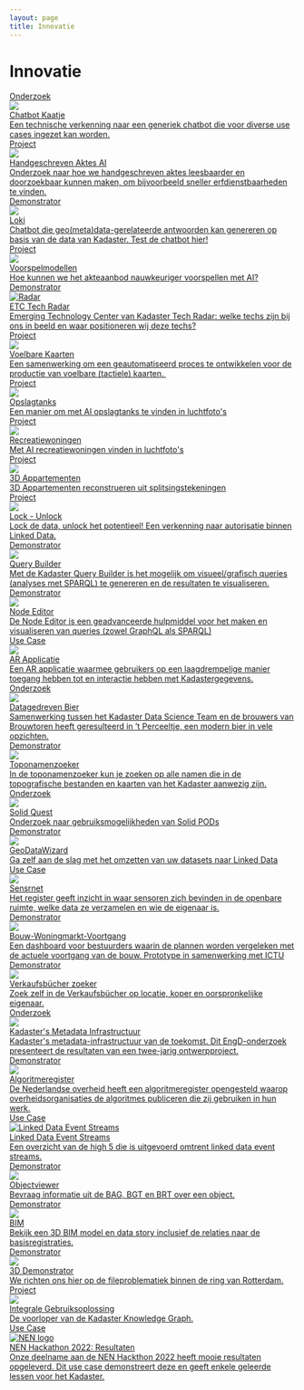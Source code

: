 ```yaml
---
layout: page
title: Innovatie
---
```


# Innovatie

<div class="cards-wrapper">
    
  <a href="/innovatie/chatbotkaatje/kaatje">
    <div class="card">
      <div class="card-type">Onderzoek</div>
      <img class="card-image" src="/innovatie/chatbotkaatje/kaatje_dark_no_bg_tile.png">
      <div class="card-title">Chatbot Kaatje</div>
      <div class="card-description">Een technische verkenning naar een generiek chatbot die voor diverse use cases ingezet kan worden.</div>
    </div>
  </a>

  <a href="/innovatie/haai/handgeschreven_aktes_ai">
    <div class="card">
      <div class="card-type">Project</div>
      <img class="card-image" src="/innovatie/haai/handgeschreven_aktes_ai.png">
      <div class="card-title">Handgeschreven Aktes AI</div>
      <div class="card-description">Onderzoek naar hoe we handgeschreven aktes leesbaarder en doorzoekbaar kunnen maken, om bijvoorbeeld sneller erfdienstbaarheden te vinden.</div>
    </div>
  </a>

  <a href="/innovatie/lokiv3/loki_v3">
    <div class="card">
      <div class="card-type">Demonstrator</div>
      <img class="card-image" src="/innovatie/lokiv3/loki_v3.jpg">
      <div class="card-title">Loki</div>
      <div class="card-description">Chatbot die geo(meta)data-gerelateerde antwoorden kan genereren op basis van de data van Kadaster. Test de chatbot hier!</div>
    </div>
  </a>

  <a href="/innovatie/voorspelmodellen/voorspel_modellen">
    <div class="card">
      <div class="card-type">Project</div>
      <img class="card-image" src="/innovatie/voorspelmodellen/voorspel_modellen.png">
      <div class="card-title">Voorspelmodellen</div>
      <div class="card-description">Hoe kunnen we het akteaanbod nauwkeuriger voorspellen met AI?</div>
    </div>
  </a>

  <a href="/innovatie/techradar/etc_tech_radar">
    <div class="card">
      <div class="card-type">Demonstrator</div>
      <img class="card-image" src="/innovatie/techradar/etc_tech_radar.png" alt="Radar">
      <div class="card-title">ETC Tech Radar</div>
      <div class="card-description">Emerging Technology Center van Kadaster Tech Radar: welke techs zijn bij ons in beeld en waar positioneren wij deze techs?</div>
    </div>
  </a>

  <a href="/innovatie/voelbarekaarten/voelbare_kaarten">
    <div class="card">
      <div class="card-type">Project</div>
      <img class="card-image" src="/innovatie/voelbarekaarten/voelbare_kaarten.jpg">
      <div class="card-title">Voelbare Kaarten</div>
      <div class="card-description">Een samenwerking om een geautomatiseerd proces te ontwikkelen voor de productie van voelbare (tactiele) kaarten. </div>
    </div>
  </a>

  <a href="/innovatie/opslagtanks/opslagtanks">
    <div class="card">
      <div class="card-type">Project</div>
      <img class="card-image" src="/innovatie/opslagtanks/opslagtanks.png">
      <div class="card-title">Opslagtanks</div>
      <div class="card-description">Een manier om met AI opslagtanks te vinden in luchtfoto's</div>
    </div>
  </a>

  <a href="/innovatie/recreatiewoningen/recreatiewoningen">
    <div class="card">
      <div class="card-type">Project</div>
      <img class="card-image" src="/innovatie/recreatiewoningen/recreatiewoningen.png">
      <div class="card-title">Recreatiewoningen</div>
      <div class="card-description">Met AI recreatiewoningen vinden in luchtfoto's</div>
    </div>
  </a>

  <a href="/innovatie/3d-appartementen/3d-appartementen">
    <div class="card">
      <div class="card-type">Project</div>
      <img class="card-image" src="/innovatie/3d-appartementen/3d-appartementen.png">
      <div class="card-title">3D Appartementen</div>
      <div class="card-description">3D Appartementen reconstrueren uit splitsingstekeningen</div>
    </div>
  </a>
   
  <a href="/innovatie/lockunlock/lock_unlock">
    <div class="card">
      <div class="card-type">Project</div>
      <img class="card-image" src="/innovatie/lockunlock/lock_unlock.jpg">
      <div class="card-title">Lock - Unlock</div>
      <div class="card-description">Lock de data, unlock het potentieel! Een verkenning naar autorisatie binnen Linked Data.</div>
    </div>
  </a>

  <a href="/innovatie/querybuilder/demonstrator/imxgeo/v3">
    <div class="card">
      <div class="card-type">Demonstrator</div>
      <img class="card-image" src="/innovatie/querybuilder/query_builder.jpg">
      <div class="card-title">Query Builder</div>
      <div class="card-description">Met de Kadaster Query Builder is het mogelijk om visueel/grafisch queries (analyses met SPARQL) te genereren en de resultaten te visualiseren.</div>
    </div>
  </a>

  <a href="/demonstrators/overheiddatadirect">
    <div class="card">
      <div class="card-type">Demonstrator</div>
      <img class="card-image" src="/innovatie/overheiddatadirect/overheid_data_direct.jpg">
      <div class="card-title">Node Editor</div>
      <div class="card-description">De Node Editor is een geadvanceerde hulpmiddel voor het maken en visualiseren van queries (zowel GraphQL als SPARQL)</div>
    </div>
  </a>

  <a href="/innovatie/arapplicatie/ar_applicatie">
  <div class="card">
    <div class="card-type">Use Case</div>
    <img class="card-image" src="/innovatie/arapplicatie/ar_applicatie.jpg">
    <div class="card-title">AR Applicatie</div>
    <div class="card-description">Een AR applicatie waarmee gebruikers op een laagdrempelige manier toegang hebben tot en interactie hebben met Kadastergegevens.</div>
  </div>
  </a>

  <a href="/innovatie/datagedrevenbier/data_gedreven_bier">
  <div class="card">
    <div class="card-type">Onderzoek</div>
    <img class="card-image" src="/innovatie/datagedrevenbier/data_gedreven_bier.jpg">
    <div class="card-title">Datagedreven Bier</div>
    <div class="card-description">Samenwerking tussen het Kadaster Data Science Team en de brouwers van Brouwtoren heeft geresulteerd in ’t Perceeltje, een modern bier in vele opzichten.</div>
  </div>
  </a>

  <a href="/innovatie/toponamenzoeker/demonstrator">
  <div class="card">
    <div class="card-type">Demonstrator</div>
    <img class="card-image" src="/innovatie/toponamenzoeker/topo_namen_zoeker.png">
    <div class="card-title">Toponamenzoeker</div>
    <div class="card-description">In de toponamenzoeker kun je zoeken op alle namen die in de topografische bestanden en kaarten van het Kadaster aanwezig zijn.</div>
  </div>
  </a>

  <a href="/innovatie/solidquest/solid_quest">
    <div class="card">
      <div class="card-type">Onderzoek</div>
      <img class="card-image" src="/innovatie/solidquest/solid_quest.svg">
      <div class="card-title">Solid Quest</div>
      <div class="card-description">Onderzoek naar gebruiksmogelijkheden van Solid PODs</div>
    </div>
  </a>
  
  <a href="/innovatie/geodatawizard/demonstrator">
  <div class="card">
    <div class="card-type">Demonstrator</div>
    <img class="card-image" src="/innovatie/geodatawizard/geodata_wizard.png">
    <div class="card-title">GeoDataWizard</div>
    <div class="card-description">Ga zelf aan de slag met het omzetten van uw datasets naar Linked Data</div>
  </div>
  </a>

  <a href="/innovatie/sensrnet/sens_r_net">
    <div class="card">
      <div class="card-type">Use Case</div>
      <img class="card-image" src="/innovatie/sensrnet/sens_r_net.png">
      <div class="card-title">Sensrnet</div>
      <div class="card-description">Het register geeft inzicht in waar sensoren zich bevinden in de openbare ruimte, welke data ze verzamelen en wie de eigenaar is.</div>
    </div>
  </a>
  
  <a href="/demonstrators/wbdash/">
    <div class="card">
      <div class="card-type">Demonstrator</div>
      <img class="card-image" src="/innovatie/woningbouwdashboard/woningbouw_dashboard.png">
      <div class="card-title">Bouw-Woningmarkt-Voortgang</div>
      <div class="card-description">Een dashboard voor bestuurders waarin de plannen worden vergeleken met de actuele voortgang van de bouw. Prototype in samenwerking met ICTU</div>
    </div>
  </a>
  
  <a href="/innovatie/verkaufsbucher/demonstrator">
    <div class="card">
      <div class="card-type">Demonstrator</div>
      <img class="card-image" src="/innovatie/verkaufsbucher/verkaufsbucher_zoeker.png">
      <div class="card-title">Verkaufsbücher zoeker</div>
      <div class="card-description">Zoek zelf in de Verkaufsbücher op locatie, koper en oorspronkelijke eigenaar.</div>
    </div>
  </a>

  <a href="/innovatie/metadata/metadata_infrastructuur">
    <div class="card">
      <div class="card-type">Onderzoek</div>
      <img class="card-image" src="/innovatie/metadata/metadata_infrastructuur.png">
      <div class="card-title">Kadaster's Metadata Infrastructuur</div>
      <div class="card-description">Kadaster's metadata-infrastructuur van de toekomst. Dit EngD-onderzoek presenteert de resultaten van een twee-jarig ontwerpproject.</div>
    </div>
  </a>

  <a href="https://www.kadaster.nl/over-ons/beleid/algoritmeregister">
    <div class="card">
      <div class="card-type">Demonstrator</div>
      <img class="card-image" src="/innovatie/algoritmeregister/algoritme_register.jpg">
      <div class="card-title">Algoritmeregister</div>
      <div class="card-description">De Nederlandse overheid heeft een algoritmeregister opengesteld waarop overheidsorganisaties de algoritmes publiceren die zij gebruiken in hun werk.</div>
    </div>
  </a>

  <a href="/innovatie/ldeventstreams/linked_data_event_streams">
    <div class="card">
      <div class="card-type">Use Case</div>
      <img class="card-image" src="/innovatie/ldeventstreams/linked_data_event_streams.png" alt="Linked Data Event Streams">
      <div class="card-title">Linked Data Event Streams</div>
      <div class="card-description">Een overzicht van de high 5 die is uitgevoerd omtrent linked data event streams.</div>
    </div>
    </a>

  <a href="/innovatie/objectviewer/demonstrator">
    <div class="card">
      <div class="card-type">Demonstrator</div>
      <img class="card-image" src="/innovatie/objectviewer/object_viewer.png">
      <div class="card-title">Objectviewer</div>
      <div class="card-description">Bevraag informatie uit de BAG, BGT en BRT over een object.</div>
    </div>
  </a>

  <a href="/innovatie/bim/bim">
    <div class="card">
      <div class="card-type">Demonstrator</div>
      <img class="card-image" src="/innovatie/bim/bim.png">
      <div class="card-title">BIM</div>
      <div class="card-description">Bekijk een 3D BIM model en data story inclusief de relaties naar de basisregistraties. </div>
    </div>
  </a>

  <a href="/innovatie/3ddemonstrator/3d_demonstrator">
    <div class="card">
      <div class="card-type">Demonstrator</div>
      <img class="card-image" src="/innovatie/3ddemonstrator/3d_demonstrator.jpg">
      <div class="card-title">3D Demonstrator</div>
      <div class="card-description">We richten ons hier op de fileproblematiek binnen de ring van Rotterdam.</div>
    </div>
  </a>

  <a href="/innovatie/igo/integrale_gebruiksoplossing">
    <div class="card">
      <div class="card-type">Project</div>
      <img class="card-image" src="/innovatie/igo/integrale_gebruiksoplossing.jpg">
      <div class="card-title">Integrale Gebruiksoplossing</div>
      <div class="card-description">De voorloper van de Kadaster Knowledge Graph.</div>
    </div>
  </a>

  <a href="/innovatie/nenhackathon/nen_hackathon_2022">
    <div class="card">
      <div class="card-type">Use Case</div>
      <img class="card-image" src="/innovatie/nenhackathon/nen_hackathon_2022.webp" alt="NEN logo">
      <div class="card-title">NEN Hackathon 2022: Resultaten</div>
      <div class="card-description">Onze deelname aan de NEN Hackthon 2022 heeft mooie resultaten opgeleverd. Dit use case demonstreert deze en geeft enkele geleerde lessen voor het Kadaster.</div>
    </div>
  </a>

</div>
